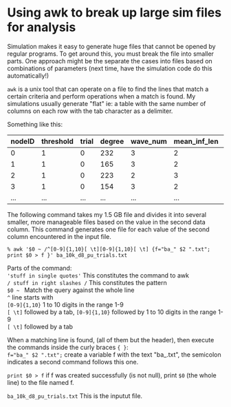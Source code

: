 # Using awk to break up large sim files for analysis

Simulation makes it easy to generate huge files that cannot be opened by regular programs. To get around this, you must break the file into smaller parts. One approach might be the separate the cases into files based on combinations of parameters (next time, have the simulation code do this automatically!)

`awk` is a unix tool that can operate on a file to find the lines that match a certain criteria and perform operations when a match is found. My simulations usually generate "flat" ie: a table with the same number of columns on each row with the tab character as a delimiter.

Something like this:

|nodeID|threshold|trial	|degree|wave_num|mean\_inf\_len|inf\_tie\_len|
|------|---------|-----|------|--------|------------|--------|
|0|1|0|232|3|2|2|
|1|1|0|165|3|2|2|
|2|1|0|223|2|3|3|
|3|1|0|154|3|2|2|
|...|...|...|...|...|...|...|


The following command takes my 1.5 GB file and divides it into several smaller, more manageable files based on the value in the second data column. This command generates one file for each value of the second column encountered in the input file.

`% awk '$0 ~ /^[0-9]{1,10}[ \t][0-9]{1,10}[ \t] {f="ba_" $2 ".txt"; print $0 > f }' ba_10k_d8_pu_trials.txt`

Parts of the command:  
`'stuff in single quotes'` This constitutes the command to awk  
`/ stuff in right slashes /` This constitutes the pattern  
`$0 ~ ` Match the query against the whole line  
`^` line starts with  
`[0-9]{1,10}` 1 to 10 digits in the range 1-9  
`[ \t]` followed by a tab,
`[0-9]{1,10}` followed by 1 to 10 digits in the range 1-9  
`[ \t]` followed by a tab  

When a matching line is found, (all of them but the header), then execute the commands inside the curly braces `{ }`:  
`f="ba_" $2 ".txt";` create a variable f with the text "ba_<value from second column>.txt", the semicolon indicates a second command follows this one.  

`print $0 > f` if f was created successfully (is not null), print `$0` (the whole line) to the file named f.  

`ba_10k_d8_pu_trials.txt` This is the inputut file.  


